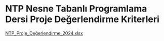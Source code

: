 # NTP Nesne Tabanlı Programlama Dersi Proje Değerlendirme Kriterleri #

[NTP_Proje_Değerlendirme_2024.xlsx](https://github.com/user-attachments/files/18059374/NTP_Proje_Degerlendirme_2024.xlsx)
